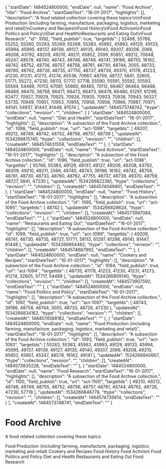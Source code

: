 {
  "startDate": 1484524800000, 
  "endDate": null, 
  "name": "Food Archive", 
  "title": "Food Archive", 
  "startDateText": "16-01-2017", 
  "highlights": [], 
  "description": "A food related collection covering these topics:\n\nFood Production (including farming, manufacture, packaging, logistics, marketing and retail)\nCookery and Recipes\nFood History\nFood Activism\nFood Politics and Policy\nDiet and Health\nRestaurants and Eating Out\nFood Research", 
  "id": 1092, 
  "field_publish": true, 
  "targetIds": [
    32468, 
    55766, 
    55252, 
    55260, 
    55263, 
    55269, 
    55268, 
    55383, 
    45992, 
    45993, 
    49129, 
    49133, 
    45994, 
    45995, 
    49137, 
    49139, 
    49127, 
    49135, 
    49140, 
    49207, 
    49206, 
    2066, 
    49208, 
    43792, 
    49209, 
    49210, 
    49211, 
    65852, 
    2599, 
    65851, 
    49212, 
    70648, 
    45247, 
    48578, 
    48740, 
    48743, 
    48746, 
    48749, 
    48741, 
    39186, 
    48755, 
    16162, 
    48742, 
    48752, 
    48756, 
    48757, 
    48758, 
    48761, 
    48730, 
    48744, 
    3055, 
    48733, 
    48760, 
    48762, 
    48726, 
    48735, 
    47755, 
    48737, 
    48739, 
    49370, 
    41178, 
    41223, 
    41230, 
    41231, 
    41273, 
    41274, 
    45536, 
    70667, 
    48759, 
    48727, 
    5841, 
    32605, 
    51771, 
    55272, 
    47230, 
    58113, 
    57717, 
    57718, 
    55590, 
    55591, 
    55592, 
    55593, 
    55594, 
    54489, 
    70113, 
    67081, 
    55660, 
    66465, 
    70112, 
    66467, 
    66464, 
    66468, 
    66469, 
    66470, 
    56758, 
    66471, 
    66472, 
    66473, 
    66478, 
    66480, 
    61297, 
    61298, 
    62477, 
    70927, 
    70929, 
    70925, 
    70924, 
    70935, 
    70933, 
    70938, 
    70943, 
    56327, 
    53735, 
    70949, 
    70951, 
    70953, 
    70955, 
    70956, 
    70958, 
    70966, 
    70967, 
    70971, 
    49141, 
    54937, 
    81447, 
    81448, 
    81574
  ], 
  "updatedAt": 1484573748742, 
  "ttype": "collections", 
  "revision": "", 
  "children": [
    {
      "startDate": 1484524800000, 
      "endDate": null, 
      "name": "Diet and Health", 
      "startDateText": "16-01-2017", 
      "highlights": [], 
      "description": "A subsection of the Food Archive collection.", 
      "id": 1098, 
      "field_publish": true, 
      "url": "act-1098", 
      "targetIds": [
        49207, 
        49212, 
        48749, 
        48742, 
        48752, 
        48756, 
        48757, 
        48739
      ], 
      "updatedAt": 1534266815745, 
      "ttype": "collections", 
      "revision": "", 
      "children": [], 
      "createdAt": 1484574631559, 
      "endDateText": ""
    }, 
    {
      "startDate": 1484524800000, 
      "endDate": null, 
      "name": "Food Activism", 
      "startDateText": "16-01-2017", 
      "highlights": [], 
      "description": "A subsection of the Food Archive collection.", 
      "id": 1096, 
      "field_publish": true, 
      "url": "act-1096", 
      "targetIds": [
        55766, 
        55383, 
        49129, 
        49137, 
        49127, 
        49206, 
        49208, 
        43792, 
        49209, 
        49210, 
        49211, 
        2599, 
        48740, 
        48743, 
        39186, 
        16162, 
        48742, 
        48758, 
        48761, 
        48730, 
        48733, 
        48760, 
        48762, 
        47755, 
        48737, 
        48739, 
        49370, 
        48759, 
        48727, 
        5841, 
        47230
      ], 
      "updatedAt": 1534266822381, 
      "ttype": "collections", 
      "revision": "", 
      "children": [], 
      "createdAt": 1484574049901, 
      "endDateText": ""
    }, 
    {
      "startDate": 1484524800000, 
      "endDate": null, 
      "name": "Food History", 
      "startDateText": "16-01-2017", 
      "highlights": [], 
      "description": "A subsection of the Food Archive collection.", 
      "id": 1095, 
      "field_publish": true, 
      "url": "act-1095", 
      "targetIds": [
        48742
      ], 
      "updatedAt": 1534266828624, 
      "ttype": "collections", 
      "revision": "", 
      "children": [], 
      "createdAt": 1484573997084, 
      "endDateText": ""
    }, 
    {
      "startDate": 1484524800000, 
      "endDate": null, 
      "name": "Restaurants and Eating Out", 
      "startDateText": "16-01-2017", 
      "highlights": [], 
      "description": "A subsection of the Food Archive collection.", 
      "id": 1099, 
      "field_publish": true, 
      "url": "act-1099", 
      "targetIds": [
        49209, 
        48741, 
        48730, 
        48735, 
        48727, 
        51771, 
        58113, 
        61297, 
        61298, 
        49141, 
        81447, 
        81448
      ], 
      "updatedAt": 1534266854462, 
      "ttype": "collections", 
      "revision": "", 
      "children": [], 
      "createdAt": 1484574687992, 
      "endDateText": ""
    }, 
    {
      "startDate": 1484524800000, 
      "endDate": null, 
      "name": "Cookery and Recipes", 
      "startDateText": "16-01-2017", 
      "highlights": [], 
      "description": "A subsection of the Food Archive collection.", 
      "id": 1094, 
      "field_publish": true, 
      "url": "act-1094", 
      "targetIds": [
        48735, 
        41178, 
        41223, 
        41230, 
        41231, 
        41273, 
        41274, 
        32605, 
        57717, 
        54489
      ], 
      "updatedAt": 1534266809140, 
      "ttype": "collections", 
      "revision": "", 
      "children": [], 
      "createdAt": 1484573907592, 
      "endDateText": ""
    }, 
    {
      "startDate": 1484524800000, 
      "endDate": null, 
      "name": "Food Politics and Policy", 
      "startDateText": "16-01-2017", 
      "highlights": [], 
      "description": "A subsection of the Food Archive collection.", 
      "id": 1097, 
      "field_publish": true, 
      "url": "act-1097", 
      "targetIds": [
        48743, 
        39186, 
        48758, 
        48744, 
        3055, 
        48733, 
        48726, 
        47230
      ], 
      "updatedAt": 1534266834162, 
      "ttype": "collections", 
      "revision": "", 
      "children": [], 
      "createdAt": 1484574588182, 
      "endDateText": ""
    }, 
    {
      "startDate": 1484524800000, 
      "endDate": null, 
      "name": "Food Production (including farming, manufacture, packaging, logistics, marketing and retail)", 
      "startDateText": "16-01-2017", 
      "highlights": [], 
      "description": "A subsection of the Food Archive collection.", 
      "id": 1093, 
      "field_publish": true, 
      "url": "act-1093", 
      "targetIds": [
        55263, 
        55383, 
        45992, 
        45993, 
        49129, 
        49133, 
        45994, 
        45995, 
        49137, 
        49139, 
        49127, 
        49135, 
        49140, 
        49207, 
        2066, 
        49208, 
        49210, 
        65852, 
        65851, 
        45247, 
        48578, 
        16162, 
        49141
      ], 
      "updatedAt": 1534266840667, 
      "ttype": "collections", 
      "revision": "", 
      "children": [], 
      "createdAt": 1484573835228, 
      "endDateText": ""
    }, 
    {
      "startDate": 1484524800000, 
      "endDate": null, 
      "name": "Food Research", 
      "startDateText": "16-01-2017", 
      "highlights": [], 
      "description": "A subsection of the Food Archive collection.", 
      "id": 1100, 
      "field_publish": true, 
      "url": "act-1100", 
      "targetIds": [
        49210, 
        49212, 
        48746, 
        48749, 
        48755, 
        48752, 
        48756, 
        48757, 
        48761, 
        48744, 
        48762, 
        48726, 
        47230, 
        57718
      ], 
      "updatedAt": 1534266846778, 
      "ttype": "collections", 
      "revision": "", 
      "children": [], 
      "createdAt": 1484574735814, 
      "endDateText": ""
    }
  ], 
  "createdAt": 1484573748741, 
  "endDateText": ""
}

# Food Archive

A food related collection covering these topics:

Food Production (including farming, manufacture, packaging, logistics, marketing and retail)
Cookery and Recipes
Food History
Food Activism
Food Politics and Policy
Diet and Health
Restaurants and Eating Out
Food Research